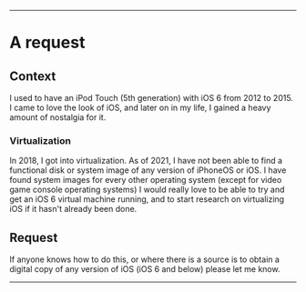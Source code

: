 
***

# A request

## Context

I used to have an iPod Touch (5th generation) with iOS 6 from 2012 to 2015. I came to love the look of iOS, and later on in my life, I gained a heavy amount of nostalgia for it.

### Virtualization

In 2018, I got into virtualization. As of 2021, I have not been able to find a functional disk or system image of any version of iPhoneOS or iOS. I have found system images for every other operating system (except for video game console operating systems) I would really love to be able to try and get an iOS 6 virtual machine running, and to start research on virtualizing iOS if it hasn't already been done.

## Request

If anyone knows how to do this, or where there is a source is to obtain a digital copy of any version of iOS (iOS 6 and below) please let me know.

***
